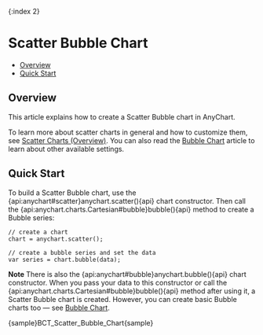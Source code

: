 {:index 2}
# Scatter Bubble Chart

* [Overview](#overview)
* [Quick Start](#quick_start)

## Overview

This article explains how to create a Scatter Bubble chart in AnyChart.

To learn more about scatter charts in general and how to customize them, see [Scatter Charts (Overview)](Overview). You can also read the [Bubble Chart](../Bubble_Chart) article to learn about other available settings.

## Quick Start

To build a Scatter Bubble chart, use the {api:anychart#scatter}anychart.scatter(){api} chart constructor. Then call the {api:anychart.charts.Cartesian#bubble}bubble(){api} method to create a Bubble series:

```
// create a chart
chart = anychart.scatter();

// create a bubble series and set the data
var series = chart.bubble(data);
```

**Note** There is also the {api:anychart#bubble}anychart.bubble(){api} chart constructor. When you pass your data to this constructor or call the {api:anychart.charts.Cartesian#bubble}bubble(){api} method after using it, a Scatter Bubble chart is created. However, you can create basic Bubble charts too — see [Bubble Chart](../Bubble_Chart).

{sample}BCT\_Scatter\_Bubble\_Chart{sample}